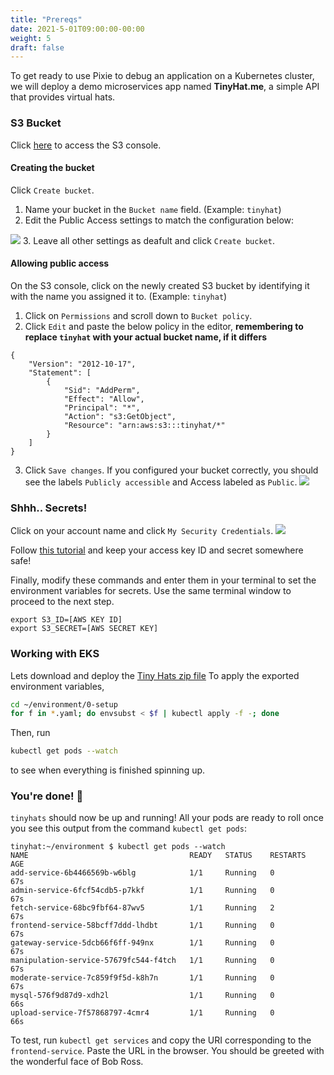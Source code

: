 ```yaml
---
title: "Prereqs"
date: 2021-5-01T09:00:00-00:00
weight: 5
draft: false
---
```


To get ready to use Pixie to debug an application on a Kubernetes cluster, we will deploy a demo microservices app named **TinyHat.me**, a simple API that provides virtual hats.

### S3 Bucket
Click [here](https://console.aws.amazon.com/s3/home) to access the S3 console.

#### Creating the bucket
Click `Create bucket`.

1. Name your bucket in the `Bucket name` field. (Example: `tinyhat`)
2. Edit the Public Access settings to match the configuration below:

![](/images/u6ZrfvH.png)
3. Leave all other settings as deafult and click `Create bucket`.

#### Allowing public access
On the S3 console, click on the newly created S3 bucket by identifying it with the name you assigned it to. (Example: `tinyhat`)

1. Click on `Permissions` and scroll down to `Bucket policy`.
2. Click `Edit` and paste the below policy in the editor, **remembering to replace `tinyhat` with your actual bucket name, if it differs**
```
{
    "Version": "2012-10-17",
    "Statement": [
        {
            "Sid": "AddPerm",
            "Effect": "Allow",
            "Principal": "*",
            "Action": "s3:GetObject",
            "Resource": "arn:aws:s3:::tinyhat/*"
        }
    ]
}
```
3. Click `Save changes`. If you configured your bucket correctly, you should see the labels `Publicly accessible` and Access labeled as `Public`.
![](/images/cYq2MYc.png)

### Shhh.. Secrets!
Click on your account name and click `My Security Credentials`.
![](/images/mvBb9l0.png)

Follow [this tutorial](https://www.msp360.com/resources/blog/how-to-find-your-aws-access-key-id-and-secret-access-key/) and keep your access key ID and secret somewhere safe!

Finally, modify these commands and enter them in your terminal to set the environment variables for secrets. Use the same terminal window to proceed to the next step.
``` 
export S3_ID=[AWS KEY ID]
export S3_SECRET=[AWS SECRET KEY]
```

### Working with EKS

Lets download and deploy the [Tiny Hats zip file](https://tinyhatkubefiles.s3.us-west-2.amazonaws.com/tinyhats.zip)
To apply the exported environment variables,

```bash 
cd ~/environment/0-setup
for f in *.yaml; do envsubst < $f | kubectl apply -f -; done
```

Then, run
```bash 
kubectl get pods --watch
```  
to see when everything is finished spinning up.

### You're done! 🎉
`tinyhats` should now be up and running! All your pods are ready to roll once you see this output from the command `kubectl get pods`:

```
tinyhat:~/environment $ kubectl get pods --watch
NAME                                    READY   STATUS    RESTARTS   AGE
add-service-6b4466569b-w6blg            1/1     Running   0          67s
admin-service-6fcf54cdb5-p7kkf          1/1     Running   0          67s
fetch-service-68bc9fbf64-87wv5          1/1     Running   2          67s
frontend-service-58bcff7ddd-lhdbt       1/1     Running   0          67s
gateway-service-5dcb66f6ff-949nx        1/1     Running   0          67s
manipulation-service-57679fc544-f4tch   1/1     Running   0          67s
moderate-service-7c859f9f5d-k8h7n       1/1     Running   0          67s
mysql-576f9d87d9-xdh2l                  1/1     Running   0          66s
upload-service-7f57868797-4cmr4         1/1     Running   0          66s
``` 

To test, run `kubectl get services` and copy the URI corresponding to the `frontend-service`. Paste the URL in the browser. You should be greeted with the wonderful face of Bob Ross. 